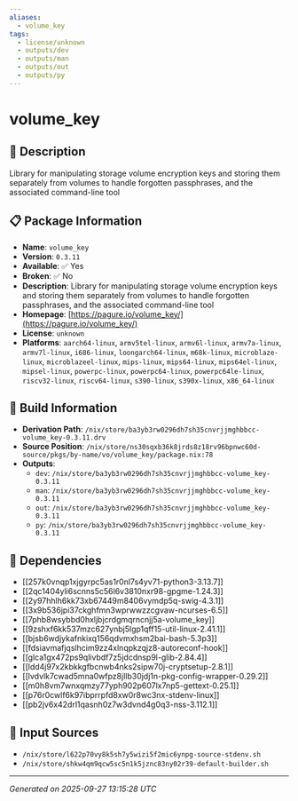 ```yaml
---
aliases:
  - volume_key
tags:
  - license/unknown
  - outputs/dev
  - outputs/man
  - outputs/out
  - outputs/py
---
```


# volume_key

## 📝 Description

Library for manipulating storage volume encryption keys and storing them separately from volumes to handle forgotten passphrases, and the associated command-line tool

## 📋 Package Information

- **Name**: `volume_key`
- **Version**: `0.3.11`
- **Available**: ✅ Yes
- **Broken**: ✅ No
- **Description**: Library for manipulating storage volume encryption keys and storing them separately from volumes to handle forgotten passphrases, and the associated command-line tool
- **Homepage**: [https://pagure.io/volume_key/](https://pagure.io/volume_key/)
- **License**: `unknown`
- **Platforms**: `aarch64-linux`, `armv5tel-linux`, `armv6l-linux`, `armv7a-linux`, `armv7l-linux`, `i686-linux`, `loongarch64-linux`, `m68k-linux`, `microblaze-linux`, `microblazeel-linux`, `mips-linux`, `mips64-linux`, `mips64el-linux`, `mipsel-linux`, `powerpc-linux`, `powerpc64-linux`, `powerpc64le-linux`, `riscv32-linux`, `riscv64-linux`, `s390-linux`, `s390x-linux`, `x86_64-linux`

## 🔧 Build Information

- **Derivation Path**: `/nix/store/ba3yb3rw0296dh7sh35cnvrjjmghbbcc-volume_key-0.3.11.drv`
- **Source Position**: `/nix/store/ns30sqxb36k8jrds8z18rv96bpnwc60d-source/pkgs/by-name/vo/volume_key/package.nix:78`
- **Outputs**:
  - `dev`:  `/nix/store/ba3yb3rw0296dh7sh35cnvrjjmghbbcc-volume_key-0.3.11`
  - `man`:  `/nix/store/ba3yb3rw0296dh7sh35cnvrjjmghbbcc-volume_key-0.3.11`
  - `out`:  `/nix/store/ba3yb3rw0296dh7sh35cnvrjjmghbbcc-volume_key-0.3.11`
  - `py`:  `/nix/store/ba3yb3rw0296dh7sh35cnvrjjmghbbcc-volume_key-0.3.11`

## 🔗 Dependencies

- [[257k0vnqp1xjgyrpc5as1r0nl7s4yv71-python3-3.13.7]]
- [[2qc1404yli6scnns5c56l6v3810nxr98-gpgme-1.24.3]]
- [[2y97hhlh6kk73xb67449m8406vymdp5q-swig-4.3.1]]
- [[3x9b536jpi37ckghfmn3wprwwzzcgvaw-ncurses-6.5]]
- [[7phb8wsybbd0hxljbjcrdgmqrncnjj5a-volume_key]]
- [[9zshxf6kk537mzc627ynbj5lgp1qff15-util-linux-2.41.1]]
- [[bjsb6wdjykafnkixq156qdvmxhsm2bai-bash-5.3p3]]
- [[fdsiavmafjqslhcim9zz4xlnqpkzqjz8-autoreconf-hook]]
- [[glca1gx472ps9qlivbdf7z5jdcdnsp9l-glib-2.84.4]]
- [[ldd4j97x2kbkkgfbcnwb4nks2sipw70j-cryptsetup-2.8.1]]
- [[lvdvlk7cwad5mna0wfpz8jllb30jdj1n-pkg-config-wrapper-0.29.2]]
- [[m0h8vm7wnxqmzy77yph902p607lx7np5-gettext-0.25.1]]
- [[p76r0cwlf6k97ibprrpfd8xw0r8wc3nx-stdenv-linux]]
- [[pb2jv6x42drl1qasnh0z7w3dvnd4g0q3-nss-3.112.1]]

## 📁 Input Sources

- `/nix/store/l622p70vy8k5sh7y5wizi5f2mic6ynpg-source-stdenv.sh`
- `/nix/store/shkw4qm9qcw5sc5n1k5jznc83ny02r39-default-builder.sh`

---
*Generated on 2025-09-27 13:15:28 UTC*
